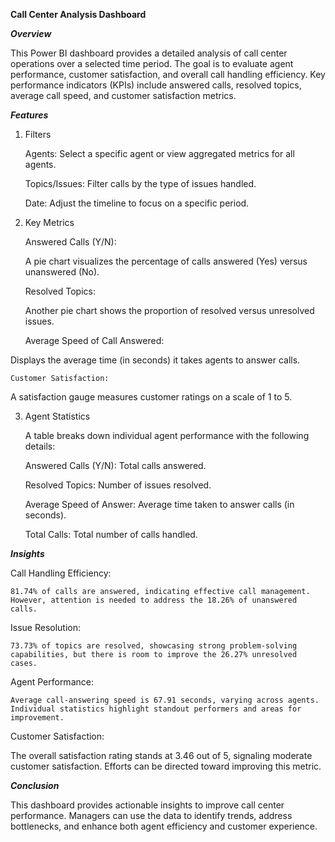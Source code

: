 **Call Center Analysis Dashboard**

***Overview***

This Power BI dashboard provides a detailed analysis of call center operations over a selected time period. The goal is to evaluate agent performance, customer satisfaction, and overall call handling efficiency. Key performance indicators (KPIs) include answered calls, resolved topics, average call speed, and customer satisfaction metrics.

***Features***

1. Filters
   
	Agents: Select a specific agent or view aggregated metrics for all agents.

	Topics/Issues: Filter calls by the type of issues handled.

	Date: Adjust the timeline to focus on a specific period.

2. Key Metrics
   
	Answered Calls (Y/N):

	A pie chart visualizes the percentage of calls answered (Yes) versus unanswered (No).

	Resolved Topics:

	Another pie chart shows the proportion of resolved versus unresolved issues.

	Average Speed of Call Answered:
	
 Displays the average time (in seconds) it takes agents to answer calls.

	Customer Satisfaction:
	
 A satisfaction gauge measures customer ratings on a scale of 1 to 5.

3. Agent Statistics

	A table breaks down individual agent performance with the following details:

	Answered Calls (Y/N): Total calls answered.

	Resolved Topics: Number of issues resolved.

	Average Speed of Answer: Average time taken to answer calls (in seconds).

	Total Calls: Total number of calls handled.

***Insights***

Call Handling Efficiency:

	81.74% of calls are answered, indicating effective call management. However, attention is needed to address the 18.26% of unanswered calls.

Issue Resolution:

	73.73% of topics are resolved, showcasing strong problem-solving capabilities, but there is room to improve the 26.27% unresolved cases.

Agent Performance:

	Average call-answering speed is 67.91 seconds, varying across agents.
	Individual statistics highlight standout performers and areas for improvement.

Customer Satisfaction:

The overall satisfaction rating stands at 3.46 out of 5, signaling moderate customer satisfaction. Efforts can be directed toward improving this metric.

***Conclusion***

This dashboard provides actionable insights to improve call center performance. Managers can use the data to identify trends, address bottlenecks, and enhance both agent efficiency and customer experience.
